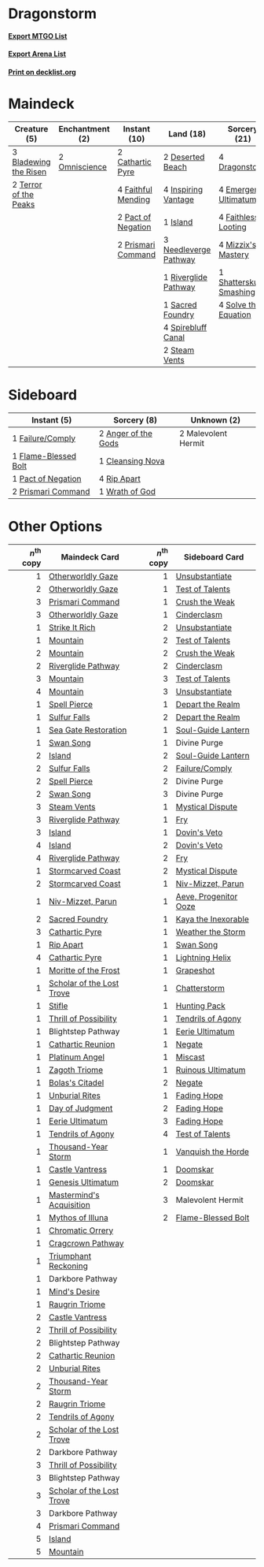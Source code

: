 # Dragonstorm

#### [Export MTGO List](../collection/Dragonstorm/Dragonstorm.txt)
#### [Export Arena List](../collection/Dragonstorm/Dragonstorm_arena.txt)
#### [Print on decklist.org](http://decklist.org/?deckmain=3%09Bladewing%20the%20Risen%0A2%09Cathartic%20Pyre%0A2%09Deserted%20Beach%0A4%09Dragonstorm%0A4%09Emergent%20Ultimatum%0A4%09Faithful%20Mending%0A4%09Faithless%20Looting%0A4%09Hengegate%20Pathway%0A4%09Inspiring%20Vantage%0A1%09Island%0A4%09Mizzix's%20Mastery%0A3%09Needleverge%20Pathway%0A2%09Omniscience%0A2%09Pact%20of%20Negation%0A2%09Prismari%20Command%0A1%09Riverglide%20Pathway%0A1%09Sacred%20Foundry%0A1%09Shatterskull%20Smashing%0A4%09Solve%20the%20Equation%0A4%09Spirebluff%20Canal%0A2%09Steam%20Vents%0A2%09Terror%20of%20the%20Peaks&deckside=2%09Anger%20of%20the%20Gods%0A1%09Cleansing%20Nova%0A1%09Failure/Comply%0A1%09Flame-Blessed%20Bolt%0A2%09Malevolent%20Hermit%0A1%09Pact%20of%20Negation%0A2%09Prismari%20Command%0A4%09Rip%20Apart%0A1%09Wrath%20of%20God)
# Maindeck

|                                          Creature (5)                                          |                                    Enchantment (2)                                     |                                        Instant (10)                                         |                                           Land (18)                                            |                                           Sorcery (21)                                           |    Unknown (4)    |
|------------------------------------------------------------------------------------------------|----------------------------------------------------------------------------------------|---------------------------------------------------------------------------------------------|------------------------------------------------------------------------------------------------|--------------------------------------------------------------------------------------------------|-------------------|
|3 [Bladewing the Risen](http://gatherer.wizards.com/Pages/Card/Details.aspx?multiverseid=433095)|2 [Omniscience](http://gatherer.wizards.com/Pages/Card/Details.aspx?multiverseid=288937)|2 [Cathartic Pyre](http://gatherer.wizards.com/Pages/Card/Details.aspx?multiverseid=534909)  |2 [Deserted Beach](http://gatherer.wizards.com/Pages/Card/Details.aspx?multiverseid=535058)     |4 [Dragonstorm](http://gatherer.wizards.com/Pages/Card/Details.aspx?multiverseid=178015)          |4 Hengegate Pathway|
|2 [Terror of the Peaks](http://gatherer.wizards.com/Pages/Card/Details.aspx?multiverseid=485487)|                                                                                        |4 [Faithful Mending](http://gatherer.wizards.com/Pages/Card/Details.aspx?multiverseid=535015)|4 [Inspiring Vantage](http://gatherer.wizards.com/Pages/Card/Details.aspx?multiverseid=417819)  |4 [Emergent Ultimatum](http://gatherer.wizards.com/Pages/Card/Details.aspx?multiverseid=479705)   |                   |
|                                                                                                |                                                                                        |2 [Pact of Negation](http://gatherer.wizards.com/Pages/Card/Details.aspx?multiverseid=442057)|1 [Island](http://gatherer.wizards.com/Pages/Card/Details.aspx?multiverseid=439857)             |4 [Faithless Looting](http://gatherer.wizards.com/Pages/Card/Details.aspx?multiverseid=389512)    |                   |
|                                                                                                |                                                                                        |2 [Prismari Command](http://gatherer.wizards.com/Pages/Card/Details.aspx?multiverseid=513706)|3 [Needleverge Pathway](http://gatherer.wizards.com/Pages/Card/Details.aspx?multiverseid=491918)|4 [Mizzix's Mastery](http://gatherer.wizards.com/Pages/Card/Details.aspx?multiverseid=405304)     |                   |
|                                                                                                |                                                                                        |                                                                                             |1 [Riverglide Pathway](http://gatherer.wizards.com/Pages/Card/Details.aspx?multiverseid=491920) |1 [Shatterskull Smashing](http://gatherer.wizards.com/Pages/Card/Details.aspx?multiverseid=491802)|                   |
|                                                                                                |                                                                                        |                                                                                             |1 [Sacred Foundry](http://gatherer.wizards.com/Pages/Card/Details.aspx?multiverseid=405106)     |4 [Solve the Equation](http://gatherer.wizards.com/Pages/Card/Details.aspx?multiverseid=513531)   |                   |
|                                                                                                |                                                                                        |                                                                                             |4 [Spirebluff Canal](http://gatherer.wizards.com/Pages/Card/Details.aspx?multiverseid=417822)   |                                                                                                  |                   |
|                                                                                                |                                                                                        |                                                                                             |2 [Steam Vents](http://gatherer.wizards.com/Pages/Card/Details.aspx?multiverseid=405109)        |                                                                                                  |                   |


# Sideboard

|                                          Instant (5)                                          |                                         Sorcery (8)                                          |    Unknown (2)    |
|-----------------------------------------------------------------------------------------------|----------------------------------------------------------------------------------------------|-------------------|
|1 [Failure/Comply](http://gatherer.wizards.com/Pages/Card/Details.aspx?multiverseid=426923)    |2 [Anger of the Gods](http://gatherer.wizards.com/Pages/Card/Details.aspx?multiverseid=438682)|2 Malevolent Hermit|
|1 [Flame-Blessed Bolt](http://gatherer.wizards.com/Pages/Card/Details.aspx?multiverseid=541014)|1 [Cleansing Nova](http://gatherer.wizards.com/Pages/Card/Details.aspx?multiverseid=447145)   |                   |
|1 [Pact of Negation](http://gatherer.wizards.com/Pages/Card/Details.aspx?multiverseid=442057)  |4 [Rip Apart](http://gatherer.wizards.com/Pages/Card/Details.aspx?multiverseid=513717)        |                   |
|2 [Prismari Command](http://gatherer.wizards.com/Pages/Card/Details.aspx?multiverseid=513706)  |1 [Wrath of God](http://gatherer.wizards.com/Pages/Card/Details.aspx?multiverseid=129808)     |                   |


# Other Options

|*n*<sup>th</sup> copy|                                           Maindeck Card                                            |*n*<sup>th</sup> copy|                                         Sideboard Card                                         |
|--------------------:|----------------------------------------------------------------------------------------------------|--------------------:|------------------------------------------------------------------------------------------------|
|                    1|[Otherworldly Gaze](http://gatherer.wizards.com/Pages/Card/Details.aspx?multiverseid=534831)        |                    1|[Unsubstantiate](http://gatherer.wizards.com/Pages/Card/Details.aspx?multiverseid=414374)       |
|                    2|[Otherworldly Gaze](http://gatherer.wizards.com/Pages/Card/Details.aspx?multiverseid=534831)        |                    1|[Test of Talents](http://gatherer.wizards.com/Pages/Card/Details.aspx?multiverseid=513536)      |
|                    3|[Prismari Command](http://gatherer.wizards.com/Pages/Card/Details.aspx?multiverseid=513706)         |                    1|[Crush the Weak](http://gatherer.wizards.com/Pages/Card/Details.aspx?multiverseid=503740)       |
|                    3|[Otherworldly Gaze](http://gatherer.wizards.com/Pages/Card/Details.aspx?multiverseid=534831)        |                    1|[Cinderclasm](http://gatherer.wizards.com/Pages/Card/Details.aspx?multiverseid=491776)          |
|                    1|[Strike It Rich](http://gatherer.wizards.com/Pages/Card/Details.aspx?multiverseid=522219)           |                    2|[Unsubstantiate](http://gatherer.wizards.com/Pages/Card/Details.aspx?multiverseid=414374)       |
|                    1|[Mountain](http://gatherer.wizards.com/Pages/Card/Details.aspx?multiverseid=439859)                 |                    2|[Test of Talents](http://gatherer.wizards.com/Pages/Card/Details.aspx?multiverseid=513536)      |
|                    2|[Mountain](http://gatherer.wizards.com/Pages/Card/Details.aspx?multiverseid=439859)                 |                    2|[Crush the Weak](http://gatherer.wizards.com/Pages/Card/Details.aspx?multiverseid=503740)       |
|                    2|[Riverglide Pathway](http://gatherer.wizards.com/Pages/Card/Details.aspx?multiverseid=491920)       |                    2|[Cinderclasm](http://gatherer.wizards.com/Pages/Card/Details.aspx?multiverseid=491776)          |
|                    3|[Mountain](http://gatherer.wizards.com/Pages/Card/Details.aspx?multiverseid=439859)                 |                    3|[Test of Talents](http://gatherer.wizards.com/Pages/Card/Details.aspx?multiverseid=513536)      |
|                    4|[Mountain](http://gatherer.wizards.com/Pages/Card/Details.aspx?multiverseid=439859)                 |                    3|[Unsubstantiate](http://gatherer.wizards.com/Pages/Card/Details.aspx?multiverseid=414374)       |
|                    1|[Spell Pierce](http://gatherer.wizards.com/Pages/Card/Details.aspx?multiverseid=425876)             |                    1|[Depart the Realm](http://gatherer.wizards.com/Pages/Card/Details.aspx?multiverseid=503661)     |
|                    1|[Sulfur Falls](http://gatherer.wizards.com/Pages/Card/Details.aspx?multiverseid=443135)             |                    2|[Depart the Realm](http://gatherer.wizards.com/Pages/Card/Details.aspx?multiverseid=503661)     |
|                    1|[Sea Gate Restoration](http://gatherer.wizards.com/Pages/Card/Details.aspx?multiverseid=491706)     |                    1|[Soul-Guide Lantern](http://gatherer.wizards.com/Pages/Card/Details.aspx?multiverseid=476488)   |
|                    1|[Swan Song](http://gatherer.wizards.com/Pages/Card/Details.aspx?multiverseid=420715)                |                    1|Divine Purge                                                                                    |
|                    2|[Island](http://gatherer.wizards.com/Pages/Card/Details.aspx?multiverseid=439857)                   |                    2|[Soul-Guide Lantern](http://gatherer.wizards.com/Pages/Card/Details.aspx?multiverseid=476488)   |
|                    2|[Sulfur Falls](http://gatherer.wizards.com/Pages/Card/Details.aspx?multiverseid=443135)             |                    2|[Failure/Comply](http://gatherer.wizards.com/Pages/Card/Details.aspx?multiverseid=426923)       |
|                    2|[Spell Pierce](http://gatherer.wizards.com/Pages/Card/Details.aspx?multiverseid=425876)             |                    2|Divine Purge                                                                                    |
|                    2|[Swan Song](http://gatherer.wizards.com/Pages/Card/Details.aspx?multiverseid=420715)                |                    3|Divine Purge                                                                                    |
|                    3|[Steam Vents](http://gatherer.wizards.com/Pages/Card/Details.aspx?multiverseid=405109)              |                    1|[Mystical Dispute](http://gatherer.wizards.com/Pages/Card/Details.aspx?multiverseid=473020)     |
|                    3|[Riverglide Pathway](http://gatherer.wizards.com/Pages/Card/Details.aspx?multiverseid=491920)       |                    1|[Fry](http://gatherer.wizards.com/Pages/Card/Details.aspx?multiverseid=466894)                  |
|                    3|[Island](http://gatherer.wizards.com/Pages/Card/Details.aspx?multiverseid=439857)                   |                    1|[Dovin's Veto](http://gatherer.wizards.com/Pages/Card/Details.aspx?multiverseid=461120)         |
|                    4|[Island](http://gatherer.wizards.com/Pages/Card/Details.aspx?multiverseid=439857)                   |                    2|[Dovin's Veto](http://gatherer.wizards.com/Pages/Card/Details.aspx?multiverseid=461120)         |
|                    4|[Riverglide Pathway](http://gatherer.wizards.com/Pages/Card/Details.aspx?multiverseid=491920)       |                    2|[Fry](http://gatherer.wizards.com/Pages/Card/Details.aspx?multiverseid=466894)                  |
|                    1|[Stormcarved Coast](http://gatherer.wizards.com/Pages/Card/Details.aspx?multiverseid=541141)        |                    2|[Mystical Dispute](http://gatherer.wizards.com/Pages/Card/Details.aspx?multiverseid=473020)     |
|                    2|[Stormcarved Coast](http://gatherer.wizards.com/Pages/Card/Details.aspx?multiverseid=541141)        |                    1|[Niv-Mizzet, Parun](http://gatherer.wizards.com/Pages/Card/Details.aspx?multiverseid=452942)    |
|                    1|[Niv-Mizzet, Parun](http://gatherer.wizards.com/Pages/Card/Details.aspx?multiverseid=452942)        |                    1|[Aeve, Progenitor Ooze](http://gatherer.wizards.com/Pages/Card/Details.aspx?multiverseid=522224)|
|                    2|[Sacred Foundry](http://gatherer.wizards.com/Pages/Card/Details.aspx?multiverseid=405106)           |                    1|[Kaya the Inexorable](http://gatherer.wizards.com/Pages/Card/Details.aspx?multiverseid=503834)  |
|                    3|[Cathartic Pyre](http://gatherer.wizards.com/Pages/Card/Details.aspx?multiverseid=534909)           |                    1|[Weather the Storm](http://gatherer.wizards.com/Pages/Card/Details.aspx?multiverseid=464140)    |
|                    1|[Rip Apart](http://gatherer.wizards.com/Pages/Card/Details.aspx?multiverseid=513717)                |                    1|[Swan Song](http://gatherer.wizards.com/Pages/Card/Details.aspx?multiverseid=420715)            |
|                    4|[Cathartic Pyre](http://gatherer.wizards.com/Pages/Card/Details.aspx?multiverseid=534909)           |                    1|[Lightning Helix](http://gatherer.wizards.com/Pages/Card/Details.aspx?multiverseid=249386)      |
|                    1|[Moritte of the Frost](http://gatherer.wizards.com/Pages/Card/Details.aspx?multiverseid=503839)     |                    1|[Grapeshot](http://gatherer.wizards.com/Pages/Card/Details.aspx?multiverseid=426588)            |
|                    1|[Scholar of the Lost Trove](http://gatherer.wizards.com/Pages/Card/Details.aspx?multiverseid=489181)|                    1|[Chatterstorm](http://gatherer.wizards.com/Pages/Card/Details.aspx?multiverseid=522228)         |
|                    1|[Stifle](http://gatherer.wizards.com/Pages/Card/Details.aspx?multiverseid=382377)                   |                    1|[Hunting Pack](http://gatherer.wizards.com/Pages/Card/Details.aspx?multiverseid=482807)         |
|                    1|[Thrill of Possibility](http://gatherer.wizards.com/Pages/Card/Details.aspx?multiverseid=473108)    |                    1|[Tendrils of Agony](http://gatherer.wizards.com/Pages/Card/Details.aspx?multiverseid=45842)     |
|                    1|Blightstep Pathway                                                                                  |                    1|[Eerie Ultimatum](http://gatherer.wizards.com/Pages/Card/Details.aspx?multiverseid=479704)      |
|                    1|[Cathartic Reunion](http://gatherer.wizards.com/Pages/Card/Details.aspx?multiverseid=417682)        |                    1|[Negate](http://gatherer.wizards.com/Pages/Card/Details.aspx?multiverseid=423707)               |
|                    1|[Platinum Angel](http://gatherer.wizards.com/Pages/Card/Details.aspx?multiverseid=106537)           |                    1|[Miscast](http://gatherer.wizards.com/Pages/Card/Details.aspx?multiverseid=485380)              |
|                    1|[Zagoth Triome](http://gatherer.wizards.com/Pages/Card/Details.aspx?multiverseid=479779)            |                    1|[Ruinous Ultimatum](http://gatherer.wizards.com/Pages/Card/Details.aspx?multiverseid=479724)    |
|                    1|[Bolas's Citadel](http://gatherer.wizards.com/Pages/Card/Details.aspx?multiverseid=461006)          |                    2|[Negate](http://gatherer.wizards.com/Pages/Card/Details.aspx?multiverseid=423707)               |
|                    1|[Unburial Rites](http://gatherer.wizards.com/Pages/Card/Details.aspx?multiverseid=227087)           |                    1|[Fading Hope](http://gatherer.wizards.com/Pages/Card/Details.aspx?multiverseid=534812)          |
|                    1|[Day of Judgment](http://gatherer.wizards.com/Pages/Card/Details.aspx?multiverseid=439344)          |                    2|[Fading Hope](http://gatherer.wizards.com/Pages/Card/Details.aspx?multiverseid=534812)          |
|                    1|[Eerie Ultimatum](http://gatherer.wizards.com/Pages/Card/Details.aspx?multiverseid=479704)          |                    3|[Fading Hope](http://gatherer.wizards.com/Pages/Card/Details.aspx?multiverseid=534812)          |
|                    1|[Tendrils of Agony](http://gatherer.wizards.com/Pages/Card/Details.aspx?multiverseid=45842)         |                    4|[Test of Talents](http://gatherer.wizards.com/Pages/Card/Details.aspx?multiverseid=513536)      |
|                    1|[Thousand-Year Storm](http://gatherer.wizards.com/Pages/Card/Details.aspx?multiverseid=452957)      |                    1|[Vanquish the Horde](http://gatherer.wizards.com/Pages/Card/Details.aspx?multiverseid=534799)   |
|                    1|[Castle Vantress](http://gatherer.wizards.com/Pages/Card/Details.aspx?multiverseid=473204)          |                    1|[Doomskar](http://gatherer.wizards.com/Pages/Card/Details.aspx?multiverseid=503613)             |
|                    1|[Genesis Ultimatum](http://gatherer.wizards.com/Pages/Card/Details.aspx?multiverseid=479709)        |                    2|[Doomskar](http://gatherer.wizards.com/Pages/Card/Details.aspx?multiverseid=503613)             |
|                    1|[Mastermind's Acquisition](http://gatherer.wizards.com/Pages/Card/Details.aspx?multiverseid=439734) |                    3|Malevolent Hermit                                                                               |
|                    1|[Mythos of Illuna](http://gatherer.wizards.com/Pages/Card/Details.aspx?multiverseid=479578)         |                    2|[Flame-Blessed Bolt](http://gatherer.wizards.com/Pages/Card/Details.aspx?multiverseid=541014)   |
|                    1|[Chromatic Orrery](http://gatherer.wizards.com/Pages/Card/Details.aspx?multiverseid=485551)         |                     |                                                                                                |
|                    1|[Cragcrown Pathway](http://gatherer.wizards.com/Pages/Card/Details.aspx?multiverseid=491915)        |                     |                                                                                                |
|                    1|[Triumphant Reckoning](http://gatherer.wizards.com/Pages/Card/Details.aspx?multiverseid=497572)     |                     |                                                                                                |
|                    1|Darkbore Pathway                                                                                    |                     |                                                                                                |
|                    1|[Mind's Desire](http://gatherer.wizards.com/Pages/Card/Details.aspx?multiverseid=519158)            |                     |                                                                                                |
|                    1|[Raugrin Triome](http://gatherer.wizards.com/Pages/Card/Details.aspx?multiverseid=479771)           |                     |                                                                                                |
|                    2|[Castle Vantress](http://gatherer.wizards.com/Pages/Card/Details.aspx?multiverseid=473204)          |                     |                                                                                                |
|                    2|[Thrill of Possibility](http://gatherer.wizards.com/Pages/Card/Details.aspx?multiverseid=473108)    |                     |                                                                                                |
|                    2|Blightstep Pathway                                                                                  |                     |                                                                                                |
|                    2|[Cathartic Reunion](http://gatherer.wizards.com/Pages/Card/Details.aspx?multiverseid=417682)        |                     |                                                                                                |
|                    2|[Unburial Rites](http://gatherer.wizards.com/Pages/Card/Details.aspx?multiverseid=227087)           |                     |                                                                                                |
|                    2|[Thousand-Year Storm](http://gatherer.wizards.com/Pages/Card/Details.aspx?multiverseid=452957)      |                     |                                                                                                |
|                    2|[Raugrin Triome](http://gatherer.wizards.com/Pages/Card/Details.aspx?multiverseid=479771)           |                     |                                                                                                |
|                    2|[Tendrils of Agony](http://gatherer.wizards.com/Pages/Card/Details.aspx?multiverseid=45842)         |                     |                                                                                                |
|                    2|[Scholar of the Lost Trove](http://gatherer.wizards.com/Pages/Card/Details.aspx?multiverseid=489181)|                     |                                                                                                |
|                    2|Darkbore Pathway                                                                                    |                     |                                                                                                |
|                    3|[Thrill of Possibility](http://gatherer.wizards.com/Pages/Card/Details.aspx?multiverseid=473108)    |                     |                                                                                                |
|                    3|Blightstep Pathway                                                                                  |                     |                                                                                                |
|                    3|[Scholar of the Lost Trove](http://gatherer.wizards.com/Pages/Card/Details.aspx?multiverseid=489181)|                     |                                                                                                |
|                    3|Darkbore Pathway                                                                                    |                     |                                                                                                |
|                    4|[Prismari Command](http://gatherer.wizards.com/Pages/Card/Details.aspx?multiverseid=513706)         |                     |                                                                                                |
|                    5|[Island](http://gatherer.wizards.com/Pages/Card/Details.aspx?multiverseid=439857)                   |                     |                                                                                                |
|                    5|[Mountain](http://gatherer.wizards.com/Pages/Card/Details.aspx?multiverseid=439859)                 |                     |                                                                                                |

